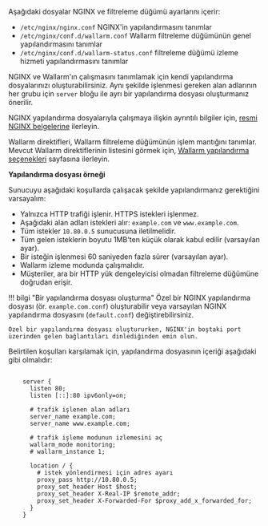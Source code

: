 Aşağıdaki dosyalar NGINX ve filtreleme düğümü ayarlarını içerir:

* `/etc/nginx/nginx.conf` NGINX'in yapılandırmasını tanımlar
* `/etc/nginx/conf.d/wallarm.conf` Wallarm filtreleme düğümünün genel yapılandırmasını tanımlar
* `/etc/nginx/conf.d/wallarm-status.conf` filtreleme düğümü izleme hizmeti yapılandırmasını tanımlar

NGINX ve Wallarm'ın çalışmasını tanımlamak için kendi yapılandırma dosyalarınızı oluşturabilirsiniz. Aynı şekilde işlenmesi gereken alan adlarının her grubu için `server` bloğu ile ayrı bir yapılandırma dosyası oluşturmanız önerilir.

NGINX yapılandırma dosyalarıyla çalışmaya ilişkin ayrıntılı bilgiler için, [resmi NGINX belgelerine](https://nginx.org/en/docs/beginners_guide.html) ilerleyin.

Wallarm direktifleri, Wallarm filtreleme düğümünün işlem mantığını tanımlar. Mevcut Wallarm direktiflerinin listesini görmek için, [Wallarm yapılandırma seçenekleri](configure-parameters-en.md) sayfasına ilerleyin.

**Yapılandırma dosyası örneği**

Sunucuyu aşağıdaki koşullarda çalışacak şekilde yapılandırmanız gerektiğini varsayalım:
* Yalnızca HTTP trafiği işlenir. HTTPS istekleri işlenmez.
* Aşağıdaki alan adları istekleri alır: `example.com` ve `www.example.com`.
* Tüm istekler `10.80.0.5` sunucusuna iletilmelidir.
* Tüm gelen isteklerin boyutu 1MB'ten küçük olarak kabul edilir (varsayılan ayar).
* Bir isteğin işlenmesi 60 saniyeden fazla sürer (varsayılan ayar).
* Wallarm izleme modunda çalışmalıdır.
* Müşteriler, ara bir HTTP yük dengeleyicisi olmadan filtreleme düğümüne doğrudan erişir.

!!! bilgi "Bir yapılandırma dosyası oluşturma"
    Özel bir NGINX yapılandırma dosyası (ör. `example.com.conf`) oluşturabilir veya varsayılan NGINX yapılandırma dosyasını (`default.conf`) değiştirebilirsiniz.
    
    Özel bir yapılandırma dosyası oluştururken, NGINX'in boştaki port üzerinden gelen bağlantıları dinlediğinden emin olun.


Belirtilen koşulları karşılamak için, yapılandırma dosyasının içeriği aşağıdaki gibi olmalıdır:

```

    server {
      listen 80;
      listen [::]:80 ipv6only=on;

      # trafik işlenen alan adları
      server_name example.com; 
      server_name www.example.com;

      # trafik işleme modunun izlemesini aç
      wallarm_mode monitoring; 
      # wallarm_instance 1;

      location / {
        # istek yönlendirmesi için adres ayarı
        proxy_pass http://10.80.0.5; 
        proxy_set_header Host $host;
        proxy_set_header X-Real-IP $remote_addr;
        proxy_set_header X-Forwarded-For $proxy_add_x_forwarded_for;
      }
    }

```